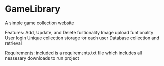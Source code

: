 # GameLibrary
A simple game collection website

Features:
Add, Update, and Delete funtionality
Image upload funtionality
User login
Unique collection storage for each user
Database collection and retrieval


Requirements:
included is a requirements.txt file which includes all nessesary downloads to run project

